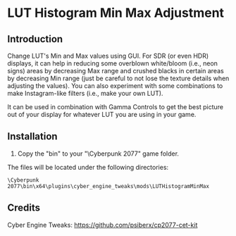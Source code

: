 # LUT Histogram Min Max Adjustment

## Introduction

Change LUT's Min and Max values using GUI. For SDR (or even HDR) displays, it can help in reducing some overblown white/bloom (i.e., neon signs) areas by decreasing Max range and crushed blacks in certain areas by decreasing Min range (just be careful to not lose the texture details when adjusting the values). You can also experiment with some combinations to make Instagram-like filters (i.e., make your own LUT).

It can be used in combination with Gamma Controls to get the best picture out of your display for whatever LUT you are using in your game.

## Installation

1. Copy the "bin" to your "\Cyberpunk 2077\" game folder.

The files will be located under the following directories:

```
\Cyberpunk 2077\bin\x64\plugins\cyber_engine_tweaks\mods\LUTHistogramMinMax
````

## Credits

Cyber Engine Tweaks: https://github.com/psiberx/cp2077-cet-kit